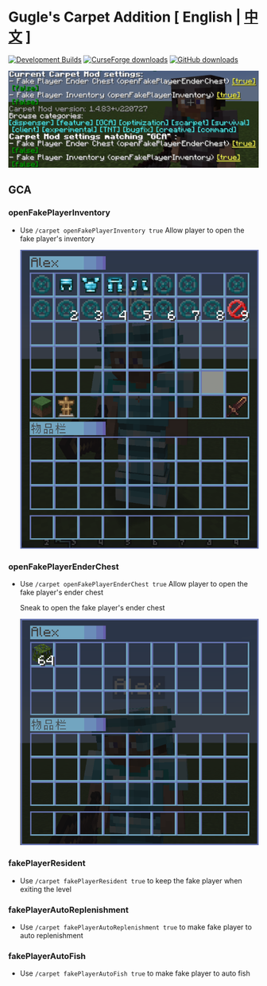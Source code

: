 # Gugle's Carpet Addition [ English | [中文](README_cn.md) ]
[![Development Builds](https://github.com/Gu-ZT/gugle-carpet-addition/workflows/Build%20Mod/badge.svg)](https://github.com/Gu-ZT/gugle-carpet-addition/actions/workflows/ci.yml)
[![CurseForge downloads](http://cf.way2muchnoise.eu/full_662867_downloads.svg)](https://www.curseforge.com/minecraft/mc-mods/guglecarpetaddition)
[![GitHub downloads](https://img.shields.io/github/downloads/Gu-ZT/gugle-carpet-addition/total?label=Github%20downloads&logo=github)](https://github.com/Gu-ZT/gugle-carpet-addition/releases)

![menu](docs/pics/menu_en.png)
## GCA
### openFakePlayerInventory
* Use `/carpet openFakePlayerInventory true` Allow player to open the fake player's inventory

  ![menu](docs/pics/inv.png)

### openFakePlayerEnderChest
* Use `/carpet openFakePlayerEnderChest true` Allow player to open the fake player's ender chest

  Sneak to open the fake player's ender chest

  ![menu](docs/pics/ender.png)

### fakePlayerResident
* Use `/carpet fakePlayerResident true` to keep the fake player when exiting the level

### fakePlayerAutoReplenishment
* Use `/carpet fakePlayerAutoReplenishment true` to make fake player to auto replenishment

### fakePlayerAutoFish
* Use `/carpet fakePlayerAutoFish true` to make fake player to auto fish
